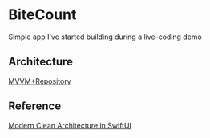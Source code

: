 # BiteCount
Simple app I've started building during a live-coding demo

## Architecture
[MVVM+Repository](https://docs.flutter.dev/app-architecture/guide)

## Reference
[Modern Clean Architecture in SwiftUI](https://github.com/sergdort/ModernCleanArchitectureSwiftUI)
